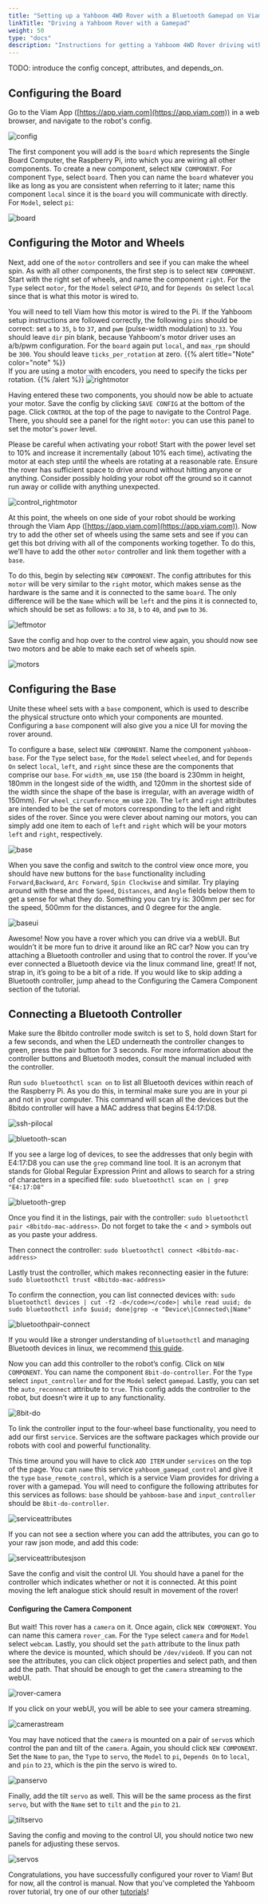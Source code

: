 ```yaml
---
title: "Setting up a Yahboom 4WD Rover with a Bluetooth Gamepad on Viam"
linkTitle: "Driving a Yahboom Rover with a Gamepad"
weight: 50
type: "docs"
description: "Instructions for getting a Yahboom 4WD Rover driving with a Bluetooth Gamepad and the Viam App."
---
```

TODO: introduce the config concept, attributes, and depends_on.

## Configuring the Board 

Go to the Viam App ([https://app.viam.com](https://app.viam.com)) in a web browser, and navigate to the robot's config.

![config](../img/config.png)

The first component you will add is the `board` which represents the Single Board Computer, the Raspberry Pi,  into which you are wiring all other components.
To create a new component, select `NEW COMPONENT`.
For component `Type`, select `board`.
Then you can name the `board` whatever you like as long as you are consistent when referring to it later; name this component `local` since it is the `board` you will communicate with directly.
For `Model`, select `pi`:

![board](../img/board.png)

## Configuring the Motor and Wheels 

Next, add one of the `motor` controllers and see if you can make the wheel spin.
As with all other components, the first step is to select `NEW COMPONENT`.
Start with the right set of wheels, and name the component `right`.
For the `Type` select `motor`, for the `Model` select `GPIO`, and for `Depends On` select `local` since that is what this motor is wired to.

You will need to tell Viam how this motor is wired to the Pi.
If the Yahboom setup instructions are followed correctly, the following `pins` should be correct: set `a` to `35`, `b` to `37`, and `pwm` (pulse-width modulation) to `33`.
You should leave `dir` pin blank, because Yahboom's motor driver uses an a/b/pwm configuration.
For the `board` again put `local`, and `max_rpm` should be `300`.
You should leave `ticks_per_rotation` at zero.
{{% alert title="Note" color="note" %}}  
If you are using a motor with encoders, you need to specify the ticks per rotation.
{{% /alert %}}
![rightmotor](../img/rightmotor.png)

Having entered these two components, you should now be able to actuate your motor.
Save the config by clicking `SAVE CONFIG` at the bottom of the page.
Click `CONTROL` at the top of the page to navigate to the Control Page.
There, you should see a panel for the right `motor`: you can use this panel to set the motor's `power` level.

Please be careful when activating your robot! Start with the power level set to 10% and increase it incrementally (about 10% each time), activating the motor at each step until the wheels are rotating at a reasonable rate.
Ensure the rover has sufficient space to drive around without hitting anyone or anything.
Consider possibly holding your robot off the ground so it cannot run away or collide with anything unexpected.

![control_rightmotor](../img/control-rightmotor.png)

At this point, the wheels on one side of your robot should be working through the Viam App ([https://app.viam.com](https://app.viam.com)).
Now try to add the other set of wheels using the same sets and see if you can get this bot driving with all of the components working together.
To do this, we’ll have to add the other `motor` controller and link them together with a `base`.

To do this, begin by selecting `NEW COMPONENT`.
The config attributes for this `motor` will be very similar to the `right` motor, which makes sense as the hardware is the same and it is connected to the same `board`.
The only difference will be the `Name` which will be `left` and the pins it is connected to, which should be set as follows: `a` to `38`, `b` to `40`, and `pwm` to `36`.

![leftmotor](../img/leftmotor.png)

Save the config and hop over to the control view again, you should now see two motors and be able to make each set of wheels spin.

![motors](../img/motors.png)

## Configuring the Base 

Unite these wheel sets with a `base` component, which is used to describe the physical structure onto which your components are mounted.
Configuring a `base` component will also give you a nice UI for moving the rover around.

To configure a base, select `NEW COMPONENT`.
Name the component `yahboom-base`.
For the `Type` select `base`, for the `Model` select `wheeled`, and for `Depends On` select `local`, `left`, and `right` since these are the components that comprise our `base`.
For `width_mm`, use `150` (the board is 230mm in height, 180mm in the longest side of the width, and 120mm in the shortest side of the width since the shape of the base is irregular,  with an average width of 150mm).
For `wheel_circumference_mm` use `220`.
The `left` and `right` attributes are intended to be the set of motors corresponding to the left and right sides of the rover.
Since you were clever about naming our motors, you can simply add one item to each of `left` and `right` which will be your motors `left` and `right`, respectively.

![base](../img/base.png)

When you save the config and switch to the control view once more, you should have new buttons for the `base` functionality including `Forward`,`Backward`, `Arc Forward`, `Spin Clockwise` and similar.
Try playing around with these and the `Speed`, `Distances`, and `Angle` fields below them to get a sense for what they do.
Something you can try is: 300mm per sec for the speed, 500mm for the distances, and 0 degree for the angle.

![baseui](../img/baseui.png)

Awesome! Now you have a rover which you can drive via a webUI.
But wouldn’t it be more fun to drive it around like an RC car? Now you can try attaching a Bluetooth controller and using that to control the rover.
If you’ve ever connected a Bluetooth device via the linux command line, great! If not, strap in, it’s going to be a bit of a ride.
If you would like to skip adding a Bluetooth controller, jump ahead to the Configuring the Camera Component section of the tutorial.

## Connecting a Bluetooth Controller

Make sure the 8bitdo controller mode switch is set to S, hold down Start for a few seconds, and when the LED underneath the controller changes to green, press the pair button for 3 seconds.
For more information about the controller buttons and Bluetooth modes, consult the manual included with the controller.

Run `sudo bluetoothctl scan on` to list all Bluetooth devices within reach of the Raspberry Pi.
As you do this, in terminal make sure you are in your pi and not in your computer. This command will scan all the devices but the 8bitdo controller will have a MAC address that begins E4:17:D8.

![ssh-pilocal](../img/ssh-pilocal.png)

![bluetooth-scan](../img/bluetooth-scan.png)

If you see a large log of devices, to see the addresses that only begin with E4:17:D8 you can use the `grep` command line tool.
It is an acronym that stands for Global Regular Expression Print and allows to search for a string of characters in a specified file: `sudo bluetoothctl scan on | grep "E4:17:D8"`

![bluetooth-grep](../img/bluetooth-grep.png)


Once you find it in the listings, pair with the controller: `sudo bluetoothctl pair <8bitdo-mac-address>`.
Do not forget to take the < and > symbols out as you paste your address.

Then connect the controller: `sudo bluetoothctl connect <8bitdo-mac-address>`

Lastly trust the controller, which makes reconnecting easier in the future: `sudo bluetoothctl trust <8bitdo-mac-address>`

To confirm the connection, you can list connected devices with: `sudo bluetoothctl devices | cut -f2 -d</code></code>| while read uuid; do sudo bluetoothctl info $uuid; done|grep -e "Device\|Connected\|Name"`

![bluetoothpair-connect](../img/bluetoothpair-connect.png)

If you would like a stronger understanding of `bluetoothctl` and managing Bluetooth devices in linux, we recommend [this guide](https://www.makeuseof.com/manage-bluetooth-linux-with-bluetoothctl/).

Now you can add this controller to the robot’s config.
Click on `NEW COMPONENT`.
You can name the component `8bit-do-controller`.
For the `Type` select `input_controller` and for the `Model` select `gamepad`.
Lastly, you can set the `auto_reconnect` attribute to `true`.
This config adds the controller to the robot, but doesn’t wire it up to any functionality.

![8bit-do](../img/8bit-do.png)

To link the controller input to the four-wheel base functionality, you need to add our first `service`.
Services are the software packages which provide our robots with cool and powerful functionality.

This time around you will have to click `ADD ITEM` under `services` on the top of the page.
You can `name` this service `yahboom_gamepad_control` and give it the `type` `base_remote_control`, which is a service Viam provides for driving a rover with a gamepad.
You will need to configure the following attributes for this services as follows: `base` should be `yahboom-base` and `input_controller` should be `8bit-do-controller`.

![serviceattributes](../img/serviceattributes.png)

If you can not see a section where you can add the attributes, you can go to your raw json mode, and add this code: 

![serviceattributesjson](../img/serviceattributesjson.png)

Save the config and visit the control UI.
You should have a panel for the controller which indicates whether or not it is connected.
At this point moving the left analogue stick should result in movement of the rover!

#### Configuring the Camera Component 

But wait! This rover has a `camera` on it.
Once again, click `NEW COMPONENT`.
You can name this camera `rover_cam`.
For the `Type` select `camera` and for `Model` select `webcam`.
Lastly, you should set the `path` attribute to the linux path where the device is mounted, which should be `/dev/video0`.
If you can not see the attributes, you can click object properties and select path, and then add the path.
That should be enough to get the `camera` streaming to the webUI.

![rover-camera](../img/rover-camera.png)

If you click on your webUI, you will be able to see your camera streaming.

![camerastream](../img/camerastream.png)

You may have noticed that the `camera` is mounted on a pair of `servo`s which control the pan and tilt of the `camera`.
Again, you should click `NEW COMPONENT`.
Set the `Name` to `pan`, the `Type` to `servo`, the `Model` to `pi`, `Depends On` to `local`, and `pin` to `23`, which is the pin the servo is wired to.

![panservo](../img/panservo.png)

Finally, add the tilt `servo` as well.
This will be the same process as the first `servo`, but with the `Name` set to `tilt` and the `pin` to `21`.

![tiltservo](../img/tiltservo.png)

Saving the config and moving to the control UI, you should notice two new panels for adjusting these servos.

![servos](../img/servos.png)

Congratulations, you have successfully configured your rover to Viam! But for now, all the control is manual.
Now that you've completed the Yahboom rover tutorial, try one of our other [tutorials](../tutorials)! 